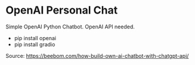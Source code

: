 # OpenAI Personal Chat

Simple OpenAI Python Chatbot. OpenAI API needed.

- pip install openai
- pip install gradio

Source: https://beebom.com/how-build-own-ai-chatbot-with-chatgpt-api/
